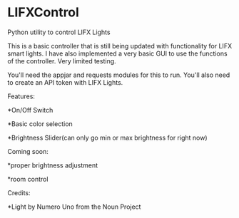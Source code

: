 # LIFXControl
Python utility to control LIFX Lights

This is a basic controller that is still being updated with functionality for LIFX smart lights. I have also implemented a very basic GUI
to use the functions of the controller. Very limited testing. 

You'll need the appjar and requests modules for this to run. You'll also need to create an API token with LIFX Lights.

Features:

*On/Off Switch

*Basic color selection

*Brightness Slider(can only go min or max brightness for right now)

Coming soon:

*proper brightness adjustment

*room control

Credits:

*Light by Numero Uno from the Noun Project